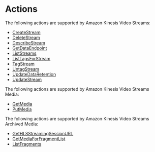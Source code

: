# Actions<a name="API_Operations"></a>

The following actions are supported by Amazon Kinesis Video Streams:
+  [CreateStream](API_CreateStream.md) 
+  [DeleteStream](API_DeleteStream.md) 
+  [DescribeStream](API_DescribeStream.md) 
+  [GetDataEndpoint](API_GetDataEndpoint.md) 
+  [ListStreams](API_ListStreams.md) 
+  [ListTagsForStream](API_ListTagsForStream.md) 
+  [TagStream](API_TagStream.md) 
+  [UntagStream](API_UntagStream.md) 
+  [UpdateDataRetention](API_UpdateDataRetention.md) 
+  [UpdateStream](API_UpdateStream.md) 

The following actions are supported by Amazon Kinesis Video Streams Media:
+  [GetMedia](API_dataplane_GetMedia.md) 
+  [PutMedia](API_dataplane_PutMedia.md) 

The following actions are supported by Amazon Kinesis Video Streams Archived Media:
+  [GetHLSStreamingSessionURL](API_reader_GetHLSStreamingSessionURL.md) 
+  [GetMediaForFragmentList](API_reader_GetMediaForFragmentList.md) 
+  [ListFragments](API_reader_ListFragments.md) 